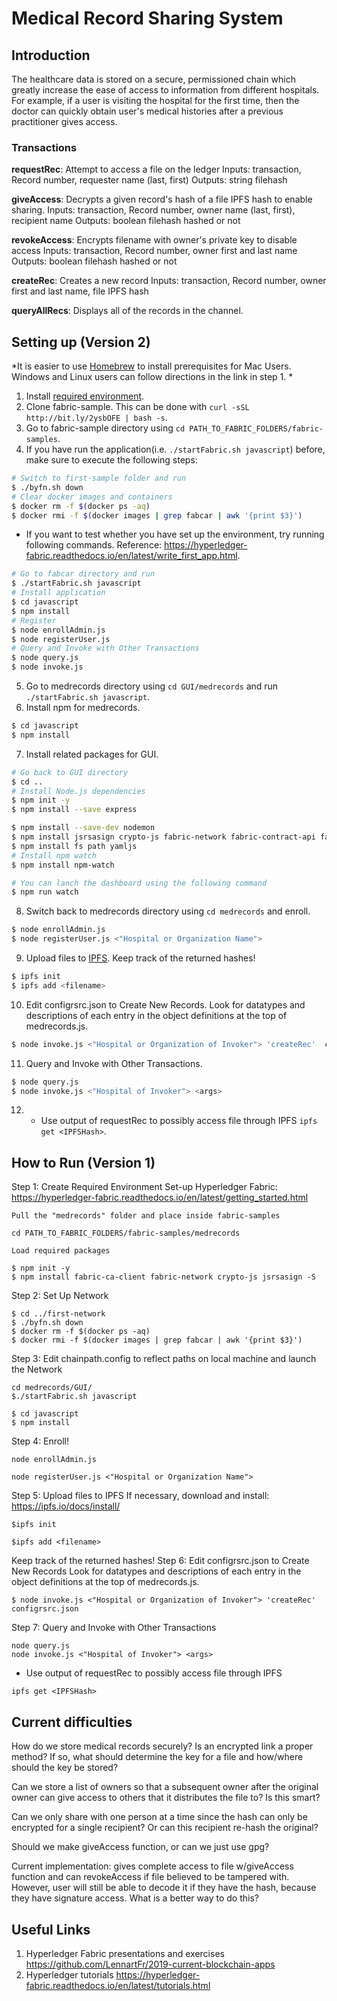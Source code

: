 # Medical Record Sharing System
## Introduction
The healthcare data is stored on a secure, permissioned chain which greatly increase the ease of access to information from different hospitals. For example, if a user is visiting the hospital for the first time, then the doctor can quickly obtain user's medical histories after a previous practitioner gives access. 

### Transactions
**requestRec**:
Attempt to access a file on the ledger
Inputs: transaction, Record number, requester name (last, first)
Outputs: string filehash

**giveAccess**:
Decrypts a given record's hash of a file IPFS hash to enable sharing.
Inputs: transaction, Record number, owner name (last, first), recipient name
Outputs: boolean filehash hashed or not

**revokeAccess**:
Encrypts filename with owner's private key to disable access
Inputs: transaction, Record number, owner first and last name
Outputs: boolean filehash hashed or not

**createRec**:
Creates a new record 
Inputs: transaction, Record number, owner first and last name, file IPFS hash

**queryAllRecs**:
Displays all of the records in the channel.

## Setting up (Version 2)
*It is easier to use [Homebrew](https://brew.sh/) to install prerequisites for Mac Users. Windows and Linux users can follow directions in the link in step 1. *
1. Install [required environment](https://hyperledger-fabric.readthedocs.io/en/latest/prereqs.html). 
2. Clone fabric-sample. This can be done with `curl -sSL http://bit.ly/2ysbOFE | bash -s`. 
3. Go to fabric-sample directory using `cd PATH_TO_FABRIC_FOLDERS/fabric-samples`. 
4. If you have run the application(i.e. `./startFabric.sh javascript`) before, make sure to execute the following steps:
```bash
# Switch to first-sample folder and run
$ ./byfn.sh down 
# Clear docker images and containers
$ docker rm -f $(docker ps -aq)
$ docker rmi -f $(docker images | grep fabcar | awk '{print $3}')
```
- If you want to test whether you have set up the environment, try running following commands. Reference: https://hyperledger-fabric.readthedocs.io/en/latest/write_first_app.html. 
```bash
# Go to fabcar directory and run
$ ./startFabric.sh javascript
# Install application
$ cd javascript
$ npm install
# Register
$ node enrollAdmin.js
$ node registerUser.js
# Query and Invoke with Other Transactions
$ node query.js
$ node invoke.js
```
5. Go to medrecords directory using `cd GUI/medrecords` and run `./startFabric.sh javascript`.
6. Install npm for medrecords. 
```bash
$ cd javascript
$ npm install
```
7. Install related packages for GUI. 
```bash
# Go back to GUI directory
$ cd ..
# Install Node.js dependencies
$ npm init -y
$ npm install --save express

$ npm install --save-dev nodemon
$ npm install jsrsasign crypto-js fabric-network fabric-contract-api fabric-shim
$ npm install fs path yamljs
# Install npm watch
$ npm install npm-watch

# You can lanch the dashboard using the following command
$ npm run watch
```
8. Switch back to medrecords directory using `cd medrecords` and enroll.
```bash
$ node enrollAdmin.js
$ node registerUser.js <"Hospital or Organization Name">
``` 
9. Upload files to [IPFS](https://ipfs.io/docs/install/). Keep track of the returned hashes!
```bash
$ ipfs init
$ ipfs add <filename>
```
10. Edit configrsrc.json to Create New Records. Look for datatypes and descriptions of each entry in the object definitions at the top of medrecords.js.
```bash
$ node invoke.js <"Hospital or Organization of Invoker"> 'createRec'  configrsrc.json
```
11. Query and Invoke with Other Transactions. 
```bash
$ node query.js 
$ node invoke.js <"Hospital of Invoker"> <args>
```
12. * Use output of requestRec to possibly access file through IPFS `ipfs get <IPFSHash>`. 

## How to Run (Version 1)

Step 1: Create Required Environment
	Set-up Hyperledger Fabric: https://hyperledger-fabric.readthedocs.io/en/latest/getting_started.html

	Pull the "medrecords" folder and place inside fabric-samples
```
cd PATH_TO_FABRIC_FOLDERS/fabric-samples/medrecords
```
	Load required packages
```
$ npm init -y
$ npm install fabric-ca-client fabric-network crypto-js jsrsasign -S
```

Step 2: Set Up Network
```
$ cd ../first-network
$ ./byfn.sh down
$ docker rm -f $(docker ps -aq)
$ docker rmi -f $(docker images | grep fabcar | awk '{print $3}')
```

Step 3: Edit chainpath.config to reflect paths on local machine and launch the Network
```
cd medrecords/GUI/
$./startFabric.sh javascript

$ cd javascript
$ npm install
```

Step 4: Enroll!
```
node enrollAdmin.js

node registerUser.js <"Hospital or Organization Name">
```

Step 5: Upload files to IPFS
If necessary, download and install: https://ipfs.io/docs/install/
```
$ipfs init

$ipfs add <filename>
```
Keep track of the returned hashes!
Step 6: Edit configrsrc.json to Create New Records
Look for datatypes and descriptions of each entry in the object definitions at the top of medrecords.js.

```
$ node invoke.js <"Hospital or Organization of Invoker"> 'createRec'  configrsrc.json
```

Step 7: Query and Invoke with Other Transactions
```
node query.js 
node invoke.js <"Hospital of Invoker"> <args>
```
* Use output of requestRec to possibly access file through IPFS
```
ipfs get <IPFSHash>
```



## Current difficulties
How do we store medical records securely? Is an encrypted link a proper method? If so, what should determine the key for a file and how/where should the key be stored?

Can we store a list of owners so that a subsequent owner after the original owner can give access to others that it distributes the file to? Is this smart?

Can we only share with one person at a time since the hash can only be encrypted for a single recipient? Or can this recipient re-hash the original?

Should we make giveAccess function, or can we just use gpg?

Current implementation: gives complete access to file w/giveAccess function and can revokeAccess if file believed to be tampered with. However, user will still be able to decode it if they have the hash, because they have signature access. What is a better way to do this?

## Useful Links
1. Hyperledger Fabric presentations and exercises https://github.com/LennartFr/2019-current-blockchain-apps
2. Hyperledger tutorials https://hyperledger-fabric.readthedocs.io/en/latest/tutorials.html
